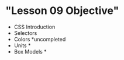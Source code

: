 # "Lesson 09 Objective"
- CSS Introduction
- Selectors
- Colors *uncompleted
-  Units *
- Box Models *